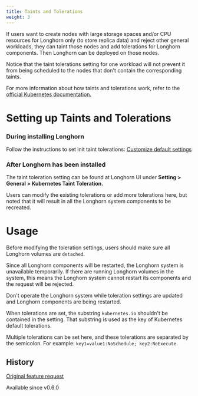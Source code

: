 ```yaml
---
title: Taints and Tolerations
weight: 3
---
```


If users want to create nodes with large storage spaces and/or CPU resources for Longhorn only (to store replica data) and reject other general workloads, they can taint those nodes and add tolerations for Longhorn components. Then Longhorn can be deployed on those nodes.

Notice that the taint tolerations setting for one workload will not prevent it from being scheduled to the nodes that don't contain the corresponding taints.

For more information about how taints and tolerations work, refer to the [official Kubernetes documentation.](https://kubernetes.io/docs/concepts/configuration/taint-and-toleration/)

# Setting up Taints and Tolerations

### During installing Longhorn

Follow the instructions to set init taint tolerations: [Customize default settings](../customizing-default-settings/)

### After Longhorn has been installed

The taint toleration setting can be found at Longhorn UI under **Setting > General > Kubernetes Taint Toleration.**

Users can modify the existing tolerations or add more tolerations here, but noted that it will result in all the Longhorn system components to be recreated.

# Usage

Before modifying the toleration settings, users should make sure all Longhorn volumes are `detached`.

Since all Longhorn components will be restarted, the Longhorn system is unavailable temporarily. If there are running Longhorn volumes in the system, this means the Longhorn system cannot restart its components and the request will be rejected.

Don't operate the Longhorn system while toleration settings are updated and Longhorn components are being restarted.

When tolerations are set, the substring `kubernetes.io` shouldn't be contained in the setting. That substring is used as the key of Kubernetes default tolerations.

Multiple tolerations can be set here, and these tolerations are separated by the semicolon. For example: `key1=value1:NoSchedule; key2:NoExecute`.

## History
[Original feature request](https://github.com/longhorn/longhorn/issues/584)

Available since v0.6.0
